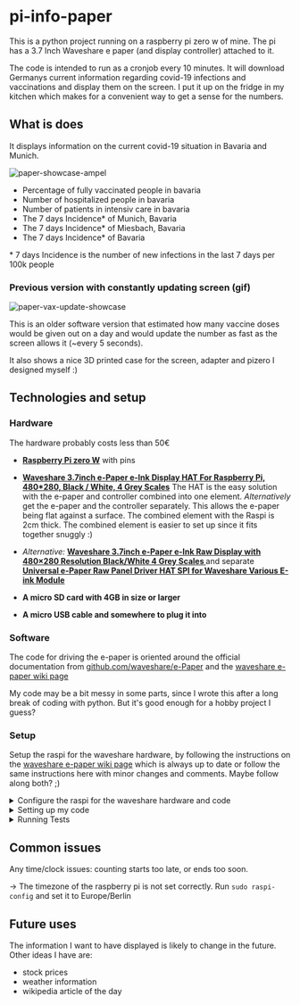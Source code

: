 # pi-info-paper

This is a python project running on a raspberry pi zero w of mine. The pi has a 3.7 Inch Waveshare e paper (and display controller) attached to it.

The code is intended to run as a cronjob every 10 minutes.
It will download Germanys current information regarding covid-19 infections and vaccinations and display them on the screen. 
I put it up on the fridge in my kitchen which makes for a convenient way to get a sense for the numbers.

## What is does
It displays information on the current covid-19 situation in Bavaria and Munich.

![paper-showcase-ampel](https://user-images.githubusercontent.com/33176142/142193751-604a572e-98f0-4e7e-89c7-a93ce78e3332.jpg)


- Percentage of fully vaccinated people in bavaria
- Number of hospitalized people in bavaria
- Number of patients in intensiv care in bavaria
- The 7 days Incidence* of Munich, Bavaria 
- The 7 days Incidence* of Miesbach, Bavaria 
- The 7 days Incidence* of Bavaria 

&ast; 7 days Incidence is the number of new infections in the last 7 days per 100k people

### Previous version with constantly updating screen (gif)

![paper-vax-update-showcase](https://user-images.githubusercontent.com/33176142/142194954-c7d4dd77-aa9f-4d4d-9a38-d57d85000496.gif)

This is an older software version that estimated how many vaccine doses would be given out on a day and would update the number as fast as the screen allows it (~every 5 seconds).

It also shows a nice 3D printed case for the screen, adapter and pizero I designed myself :)

## Technologies and setup


### Hardware 

The hardware probably costs less than 50€ 

- **[Raspberry Pi zero W](https://www.raspberrypi.org/products/raspberry-pi-zero-w/)** with pins

- **[Waveshare 3.7inch e-Paper e-Ink Display HAT For Raspberry Pi, 480*280, Black / White, 4 Grey Scales](https://www.aliexpress.com/item/1005001408167714.html?spm=a2g0s.9042311.0.0.1e2b4c4dAKdgvw)** The HAT is the easy solution with the e-paper and controller combined into one element.
*Alternatively* get the e-paper and the controller separately. This allows the e-paper being flat against a surface. The combined element with the Raspi is 2cm thick. The combined element is easier to set up since it fits together snuggly :)

- *Alternative:* **[Waveshare 3.7inch e-Paper e-Ink Raw Display with 480×280 Resolution Black/White 4 Grey Scales ](https://www.aliexpress.com/item/1005001587973205.html?spm=a2g0s.9042311.0.0.1e2b4c4dAKdgvw)**
 and separate **[Universal e-Paper Raw Panel Driver HAT SPI for Waveshare Various E-ink Module](https://www.aliexpress.com/item/32834283583.html?spm=a2g0s.9042311.0.0.1e2b4c4dAKdgvw)**

- **A micro SD card with 4GB in size or larger**

- **A micro USB cable and somewhere to plug it into**

### Software

The code for driving the e-paper is oriented around the official documentation from
[github.com/waveshare/e-Paper](https://github.com/waveshare/e-Paper) and the [waveshare e-paper wiki page](https://www.waveshare.com/wiki/3.7inch_e-Paper_HAT)



My code may be a bit messy in some parts, since I wrote this after a long break of coding with python. But it's good enough for a hobby project I guess?


### Setup

Setup the raspi for the waveshare hardware, by following the instructions on the [waveshare e-paper wiki page](https://www.waveshare.com/wiki/3.7inch_e-Paper_HAT) which is always up to date or follow the same instructions here with minor changes and comments. Maybe follow along both? ;)

<details><summary>Configure the raspi for the waveshare hardware and code</summary>
<p>

 Use a clean ubuntu installation and setup headless wifi for easy access over ssh.

 Upgrading sounds like a good first thing to do!

```sh
sudo apt update && sudo apt upgrade
```

```sh
sudo raspi-config
```
-> 3 Interface Options
-> P4 SPI
-> Yes
-> Ok	
-> Finish

Also set the **timezone** of the raspberry py to Germanys timezone. While in ```sudo raspi-config``` set it to Europe/Berlin

```sh
wget http://www.airspayce.com/mikem/bcm2835/bcm2835-1.60.tar.gz
tar zxvf bcm2835-1.60.tar.gz 
cd bcm2835-1.60/
sudo ./configure
sudo make
sudo make check
sudo make install
```

```sh
cd ~
wget https://project-downloads.drogon.net/wiringpi-latest.deb
sudo dpkg -i wiringpi-latest.deb
gpio -v
```
if gpio shows a version number it's installed correctly :)

```sh
sudo apt update
sudo apt install -y python3-pip python3-pil python3-numpy
sudo pip3 install RPi.GPIO spidev
```

How about some apt maintenance now?

```sh
sudo apt clean && sudo apt autoclean && sudo apt autoremove
```


Lastly install git to clone this or the official repo.
```sh
sudo apt install -y git
```

You can try the waveshare example code if you want. It has some nice demo code. Instructions and code are on their [github page](https://github.com/waveshare/e-Paper) .

</p>
</details>

<details><summary>Setting up my code</summary>
<p>

The following commaned clones this repo and installs dependencies. I recommend installing pandas like shown below with *apt*. Other ways (pip or conda) will probably lead to issues.

```sh
cd ~
git clone https://github.com/lor-enz/pi-info-epaper
pip3 install pytz
sudo apt install -y python3-pandas
```

figure out where your python3 is install with ```which python3``` and check to which directory you cloned this github repo. 
Adapt the script.sh in the root folder of this repo if necessary. 


Create a logfile by runnning ```touch ~/info-screen.log```
Run script.sh it to see if it's working. 
 
then configure a cronjob by by running ```crontab -e```
and add the following line:

```10 */1 * * * ~/pi-info-epaper/script.sh >> ~/info-screen.log 2>&1```

which runs the script at minute 10 past every hour.
 
That's it you're done!

</p>
</details>

<details><summary>Running Tests</summary>
<p>

In repo folder run a all tests from a TestClass like this:

```python3 code/test_storage.py TestStorage```

In repo folder run a single specific test like this:

```python3 code/test_paper.py TestPaper.test_paper_demo```

</p>
</details>


## Common issues

Any time/clock issues: counting starts too late, or ends too soon.

-> The timezone of the raspberry pi is not set correctly. Run  ```sudo raspi-config``` and set it to Europe/Berlin

## Future uses

The information I want to have displayed is likely to change in the future. Other ideas I have are:

- stock prices
- weather information
- wikipedia article of the day


